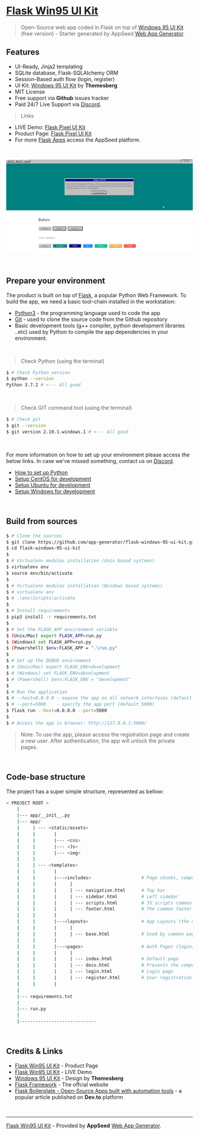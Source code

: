 # [Flask Win95 UI Kit](https://appseed.us/apps/flask-apps/flask-windows-95-ui-kit)

> Open-Source web app coded in Flask on top of [Windows 95 UI Kit](https://themesberg.com/product/ui-kits/windows-95-ui-kit) (free version) - Starter generated by AppSeed [Web App Generator](https://appseed.us/app-generator).

## Features

- UI-Ready, Jinja2 templating
- SQLite database, Flask-SQLAlchemy ORM
- Session-Based auth flow (login, register)
- UI Kit: [Windows 95 UI Kit](https://themesberg.com/product/ui-kits/windows-95-ui-kit) by **Themesberg**
- MIT License
- Free support via **Github** issues tracker
- Paid 24/7 Live Support via [Discord](https://discord.gg/fZC6hup).

> Links

- LIVE Demo: [Flask Pixel UI Kit](https://flask-windows-95-ui-kit.appseed.us/)
- Product Page: [Flask Pixel UI Kit](https://appseed.us/apps/flask-apps/flask-windows-95-ui-kit)
- For more [Flask Apps](https://appseed.us/apps/flask-apps/) access the AppSeed platform.

<br />

![Windows 95 UI Kit - Open-Source Web App Coded in Flask.](https://raw.githubusercontent.com/app-generator/static/master/flask-windows-95-ui-kit/flask-windows-95-ui-kit-screen.png)

<br />

## Prepare your environment

The product is built on top of [Flask](https://palletsprojects.com/p/flask/), a popular Python Web Framework. To build the app, we need a basic tool-chain installed in the workstation: 

- [Python3](https://www.python.org/) - the programming language used to code the app
- [Git](https://git-scm.com/) - used to clone the source code from the Github repository
- Basic development tools (g++ compiler, python development libraries ..etc) used by Python to compile the app dependencies in your environment.

<br />

> Check Python (using the terminal)

```bash
$ # Check Python version
$ python --version
Python 3.7.2 # <--- All good
```

<br />

> Check GIT command tool (using the terminal)

```bash
$ # Check git
$ git --version
$ git version 2.10.1.windows.1 # <--- All good
```

<br />

For more information on how to set up your environment please access the below links. In case we've missed something, contact us on [Discord](https://discord.gg/fZC6hup).

- [How to set up Python](/how-to/install-python)
- [Setup CentOS for development](/how-to/setup-centos-for-development/)
- [Setup Ubuntu for development](/how-to/setup-ubuntu-for-development/)
- [Setup Windows for development](/how-to/setup-windows-for-development/)

<br />

## Build from sources

```bash
$ # Clone the sources
$ git clone https://github.com/app-generator/flask-windows-95-ui-kit.git
$ cd flask-windows-95-ui-kit
$
$ # Virtualenv modules installation (Unix based systems)
$ virtualenv env
$ source env/bin/activate
$
$ # Virtualenv modules installation (Windows based systems)
$ # virtualenv env
$ # .\env\Scripts\activate
$ 
$ # Install requirements
$ pip3 install -r requirements.txt
$
$ # Set the FLASK_APP environment variable
$ (Unix/Mac) export FLASK_APP=run.py
$ (Windows) set FLASK_APP=run.py
$ (Powershell) $env:FLASK_APP = ".\run.py"
$
$ # Set up the DEBUG environment
$ # (Unix/Mac) export FLASK_ENV=development
$ # (Windows) set FLASK_ENV=development
$ # (Powershell) $env:FLASK_ENV = "development"
$
$ # Run the application
$ # --host=0.0.0.0 - expose the app on all network interfaces (default 127.0.0.1)
$ # --port=5000    - specify the app port (default 5000)  
$ flask run --host=0.0.0.0 --port=5000
$
$ # Access the app in browser: http://127.0.0.1:5000/
```

> Note: To use the app, please access the registration page and create a new user. After authentication, the app will unlock the private pages.

<br />

## Code-base structure

The project has a super simple structure, represented as bellow:

```bash
< PROJECT ROOT >
    |
    |--- app/__init__.py
    |--- app/
    |     | --- <static/assets>
    |     |       |
    |     |       |--- <css>
    |     |       |--- <Js>
    |     |       |--- <img>
    |     |
    |     | --- <templates>
    |     |       |
    |     |       |---<includes>                   # Page chunks, components
    |     |       |     |
    |     |       |     | --- navigation.html      # Top bar
    |     |       |     | --- sidebar.html         # Left sidebar
    |     |       |     | --- scripts.html         # JS scripts common to all pages
    |     |       |     | --- footer.html          # The common footer
    |     |       |
    |     |       |---<layouts>                    # App Layouts (the master pages)
    |     |       |     |
    |     |       |     | --- base.html            # Used by common pages like index, UI
    |     |       |
    |     |       |---<pages>                      # Auth Pages (login, register)
    |     |       |     |
    |     |       |     | --- index.html           # Default page
    |     |       |     | --- docs.html            # Presents the components
    |     |       |     | --- login.html           # Login page 
    |     |       |     | --- register.html        # User registration page  
    |     |       |
    |
    |--- requirements.txt
    |
    |--- run.py
    |
    |-----------------------------
```

<br />

## Credits & Links

- [Flask Win95 UI Kit](https://appseed.us/apps/flask-apps/flask-windows-95-ui-kit) - Product Page
- [Flask Win95 UI Kit](https://flask-windows-95-ui-kit.appseed.us) - LIVE Demo
- [Windows 95 UI Kit](https://themesberg.com/product/ui-kits/windows-95-ui-kit) - Design by **Themesberg**
- [Flask Framework](https://www.palletsprojects.com/p/flask/) - The offcial website
- [Flask Boilerplate - Open-Source Apps built with automation tools](https://dev.to/sm0ke/flask-boilerplate-open-source-apps-built-with-automation-tools-4925) - a popular article published on **Dev.to** platform

<br />

---
[Flask Win95 UI Kit](https://appseed.us/apps/flask-apps/flask-windows-95-ui-kit) - Provided by **AppSeed** [Web App Generator](https://appseed.us/app-generator).
